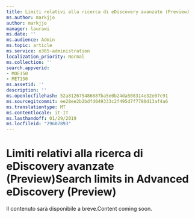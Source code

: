 ```yaml
---
title: Limiti relativi alla ricerca di eDiscovery avanzate (Preview)
ms.author: markjjo
author: markjjo
manager: laurawi
ms.date: ''
ms.audience: Admin
ms.topic: article
ms.service: o365-administration
localization_priority: Normal
ms.collection: ''
search.appverid:
- MOE150
- MET150
ms.assetid: ''
description: ''
ms.openlocfilehash: 52a812675486887ba5e0b24da508314e32e07c91
ms.sourcegitcommit: ee28ee2b2bdfd049333c2f495d7f7780d13af4a6
ms.translationtype: MT
ms.contentlocale: it-IT
ms.lasthandoff: 01/29/2019
ms.locfileid: "29607893"
---
```

# <a name="search-limits-in-advanced-ediscovery-preview"></a><span data-ttu-id="b8ccc-102">Limiti relativi alla ricerca di eDiscovery avanzate (Preview)</span><span class="sxs-lookup"><span data-stu-id="b8ccc-102">Search limits in Advanced eDiscovery (Preview)</span></span>

<span data-ttu-id="b8ccc-103">Il contenuto sarà disponibile a breve.</span><span class="sxs-lookup"><span data-stu-id="b8ccc-103">Content coming soon.</span></span>
